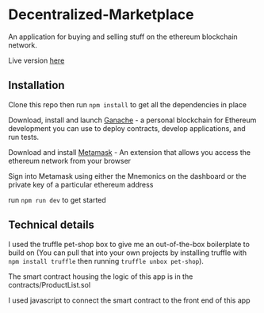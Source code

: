 # Decentralized-Marketplace
An application for buying and selling stuff on the ethereum blockchain network.

Live version [here](https://wilpat.github.io/Decentralized-Marketplace/)

## Installation
Clone this repo then run `npm install` to get all the dependencies in place

Download, install and launch [Ganache](https://truffleframework.com/ganache) -  a personal blockchain 
for Ethereum development you can use to deploy contracts, develop applications, and run tests.

Download and install [Metamask](https://metamask.io/) - An extension that allows you access the ethereum network
from your browser

Sign into Metamask using either the Mnemonics on the dashboard or the private key of a particular ethereum address

run `npm run dev` to get started

## Technical details
I used the truffle pet-shop box to give me an out-of-the-box boilerplate to build on (You can pull that into your own
projects by installing truffle with `npm install truffle` then running `truffle unbox pet-shop`).

The smart contract housing the logic of this app is in the contracts/ProductList.sol

I used javascript to connect the smart contract to the front end of this app

